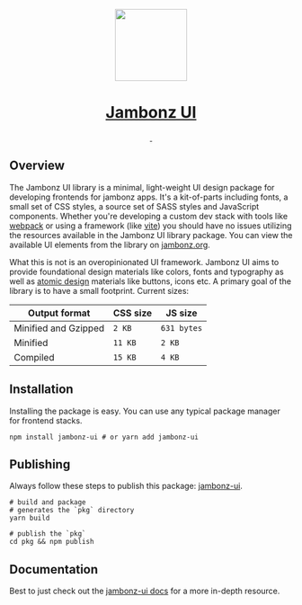 <p align="center">
  <a href="https://jambonz.org/docs/jambonz-ui/getting-started/">
    <img src="https://www.jambonz.org/icon192.png" height="128">
    <h1 align="center">Jambonz UI</h1>
  </a>
</p>

<p align="center">
  <a aria-label="NPM version" href="https://www.npmjs.com/package/jambonz-ui">
    <img alt="" src="https://img.shields.io/npm/v/jambonz-ui.svg?style=for-the-badge&labelColor=000000&color=da1c5c">
  </a>
  <a aria-label="License" href="./LICENSE">
    <img alt="" src="https://img.shields.io/npm/l/jambonz-ui.svg?style=for-the-badge&labelColor=000000&color=30beb0">
  </a>
</p>

## Overview

The Jambonz UI library is a minimal, light-weight UI design package for 
developing frontends for jambonz apps. It's a kit-of-parts including fonts, 
a small set of CSS styles, a source set of SASS styles and JavaScript components. 
Whether you're developing a custom dev stack with tools like [webpack](https://webpack.js.org/) 
or using a framework (like [vite](https://vitejs.dev/)) you should have no 
issues utilizing the resources available in the Jambonz UI library package. 
You can view the available UI elements from the library on [jambonz.org](https://jambonz.org/jambonz-ui/).

What this is not is an overopinionated UI framework. Jambonz UI aims to 
provide foundational design materials like colors, fonts and typography as 
well as [atomic design](https://bradfrost.com/blog/post/atomic-web-design/) 
materials like buttons, icons etc. A primary goal of the library is to 
have a small footprint. Current sizes:

| Output format | CSS size | JS size |
|---------------|----------|---------|
| Minified and Gzipped | `2 KB` | `631 bytes` |
| Minified | `11 KB` | `2 KB` |
| Compiled | `15 KB` | `4 KB` |

## Installation

Installing the package is easy. You can use any typical package manager 
for frontend stacks.

```shell
npm install jambonz-ui # or yarn add jambonz-ui
```

## Publishing

Always follow these steps to publish this package: 
[jambonz-ui](https://www.npmjs.com/package/jambonz-ui).

```shell
# build and package
# generates the `pkg` directory
yarn build

# publish the `pkg`
cd pkg && npm publish
```

## Documentation

Best to just check out the [jambonz-ui docs](https://jambonz.org/docs/jambonz-ui/getting-started/) 
for a more in-depth resource.